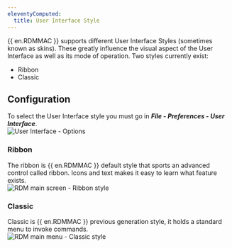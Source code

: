 ```yaml
---
eleventyComputed:
  title: User Interface Style
---
```

{{ en.RDMMAC }} supports different User Interface Styles (sometimes known as skins). These greatly influence the visual aspect of the User Interface as well as its mode of operation. Two styles currently exist:  

* Ribbon 
* Classic 

## Configuration 

To select the User Interface style you must go in ***File - Preferences - User Interface***.  
![User Interface - Options](https://webdevolutions.azureedge.net/docs/en/rdm/mac/clip6001.png) 

### Ribbon 

The ribbon is {{ en.RDMMAC }} default style that sports an advanced control called ribbon. Icons and text makes it easy to learn what feature exists.  
![RDM main screen - Ribbon style](https://webdevolutions.azureedge.net/docs/en/rdm/mac/clip10550.png) 

### Classic 

Classic is {{ en.RDMMAC }} previous generation style, it holds a standard menu to invoke commands.  
![RDM main menu - Classic style](https://webdevolutions.azureedge.net/docs/en/rdm/mac/clip10551.png)  

